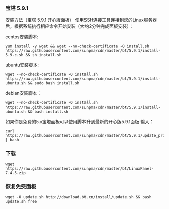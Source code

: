 ### 宝塔 5.9.1
安装方法（宝塔 5.9.1 开心版面板）
使用SSH连接工具连接到您的Linux服务器后，根据系统执行相应命令开始安装（大约2分钟完成面板安装）：

centos安装脚本:
```
yum install -y wget && wget --no-check-certificate -O install.sh https://raw.githubusercontent.com/sunpma/cdn/master/bt/5.9.1/install-5.9-c.sh && sh install.sh
```

ubuntu安装脚本:
```
wget --no-check-certificate -O install.sh https://raw.githubusercontent.com/sunpma/cdn/master/bt/5.9.1/install-ubuntu.sh && sudo bash install.sh
```

debian安装脚本：
```
wget --no-check-certificate -O install.sh https://raw.githubusercontent.com/sunpma/cdn/master/bt/5.9.1/install-ubuntu.sh && bash install.sh
```

如果你是免费的5.x宝塔面板可以使用脚本升到最新的开心版5.9.1面板 输入：
```
curl https://raw.githubusercontent.com/sunpma/cdn/master/bt/5.9.1/update_pro.sh | bash 
```
### 下载
```
wget https://raw.githubusercontent.com/sunpma/cdn/master/bt/LinuxPanel-7.4.5.zip
```
### 恢复免费面板
```
wget -O update.sh http://download.bt.cn/install/update.sh && bash update.sh free
```
